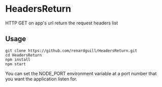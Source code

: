 # HeadersReturn

HTTP GET on app's url return the request headers list

## Usage

```shell
git clone https://github.com/renardguill/HeadersReturn.git
cd HeadersReturn
npm install
npm start
```

You can set the NODE_PORT environment variable at a port number that you want the application listen for.